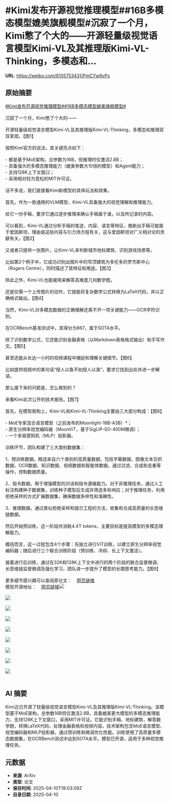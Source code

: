 # #Kimi发布开源视觉推理模型##16B多模态模型媲美旗舰模型#沉寂了一个月，Kimi憋了个大的——开源轻量级视觉语言模型Kimi-VL及其推理版Kimi-VL-Thinking，多模态和...

**URL**: https://weibo.com/6105753431/PmCYw6vPs

## 原始摘要

<a href="https://m.weibo.cn/search?containerid=231522type%3D1%26t%3D10%26q%3D%23Kimi%E5%8F%91%E5%B8%83%E5%BC%80%E6%BA%90%E8%A7%86%E8%A7%89%E6%8E%A8%E7%90%86%E6%A8%A1%E5%9E%8B%23&amp;extparam=%23Kimi%E5%8F%91%E5%B8%83%E5%BC%80%E6%BA%90%E8%A7%86%E8%A7%89%E6%8E%A8%E7%90%86%E6%A8%A1%E5%9E%8B%23" data-hide=""><span class="surl-text">#Kimi发布开源视觉推理模型#</span></a><a href="https://m.weibo.cn/search?containerid=231522type%3D1%26t%3D10%26q%3D%2316B%E5%A4%9A%E6%A8%A1%E6%80%81%E6%A8%A1%E5%9E%8B%E5%AA%B2%E7%BE%8E%E6%97%97%E8%88%B0%E6%A8%A1%E5%9E%8B%23&amp;extparam=%2316B%E5%A4%9A%E6%A8%A1%E6%80%81%E6%A8%A1%E5%9E%8B%E5%AA%B2%E7%BE%8E%E6%97%97%E8%88%B0%E6%A8%A1%E5%9E%8B%23" data-hide=""><span class="surl-text">#16B多模态模型媲美旗舰模型#</span></a><br><br>沉寂了一个月，Kimi憋了个大的——<br><br>开源轻量级视觉语言模型Kimi-VL及其推理版Kimi-VL-Thinking，多模态和推理双双拿捏。【图1】<br><br>按照Kimi官方的说法，其关键亮点如下：<br><br>- 都是基于MoE架构，总参数为16B，但推理时仅激活2.8B；<br>- 具备强大的多模态推理能力（媲美参数大10倍的模型）和Agent能力；<br>- 支持128K上下文窗口；<br>- 采用相对较为宽松的MIT许可证。<br><br>话不多说，我们直接看Kimi新模型的具体玩法和效果。<br><br>首先，作为一款通用的VLM模型，Kimi-VL具备强大的视觉理解和推理能力。<br><br>给它一份手稿，要求它通过逐步推理来确认手稿属于谁，以及所记录的内容。<br><br>可以看到，Kimi-VL通过分析手稿的笔迹、内容、语言等特征，推断出手稿可能属于爱因斯坦，理由是这些内容与引力场方程有关，这与爱因斯坦对广义相对论的贡献有关。【图2】<br><br>又或者只提供一张图片，让Kimi-VL来判断城市地标建筑、识别游戏场景等。<br><br>比如第2个例子中，它成功识别出图片中的穹顶建筑为多伦多的罗杰斯中心（Rogers Centre），同时描述了其特征和用途。【图3】<br><br>除此之外，Kimi-VL也能被用来解答高难度几何数学题。<br><br>还是仅需一个上传图片的动作，它就能将复杂数学公式转换为LaTeX代码，并以正确格式输出。【图4】<br><br>当然，Kimi-VL对多模态数据的正确理解还离不开一项关键能力——OCR字符识别。<br><br>在OCRBench基准测试中，其得分为867，属于SOTA水平。<br><br>除了识别数学公式，它还能识别金融表格（以Markdown表格格式输出）和手写作文。【图5】<br><br>甚至还能从长达一小时的视频课程中捕捉和理解关键细节。【图6】<br><br>比如提供视频中的某句话“授人以鱼不如授人以渔”，要求它找到出处并进一步解读。<br><br>那么接下来的问题是，怎么做到的？<br><br>来看Kimi此次公开的技术报告。【图7】<br><br>首先，在模型架构上，Kimi-VL和Kimi-VL-Thinking主要由三大部分构成：【图8】<br><br>- MoE专家混合语言模型（之前发布的Moonlight-16B-A3B）*；<br>- 原生分辨率视觉编码器（MoonViT，基于SigLIP-SO-400M微调）；<br>- 一个多层感知机（MLP）投影器。<br><br>训练环节，团队构建了三大类别数据集：<br><br>1、预训练数据。精选来自六个类别的高质量数据，包括字幕数据、图像文本交织数据、OCR数据、知识数据、视频数据和智能体数据。通过过滤、合成和去重等操作，控制数据质量。<br><br>2、指令数据。用于增强模型的对话和指令遵循能力。对于非推理任务，通过人工标注构建种子数据集，训练种子模型后生成并筛选多轮响应；对于推理任务，利用拒绝采样的方式扩展数据集，确保数据多样性和准确性。<br><br>3、推理数据。通过类似拒绝采样和提示工程的方法，收集和合成高质量的长思维链数据。<br><br>然后开始预训练，这一阶段共消耗4.4T tokens，主要目标是提高模型的多模态理解能力。<br><br>概括而言，这一过程包含4个步骤：先独立进行ViT训练，以建立原生分辨率视觉编码器；随后进行三个联合训练阶段（预训练、冷却、长上下文激活）。<br><br>接着进行后训练，通过在32K和128K上下文中进行的两个阶段的联合监督微调、长思维链监督微调及强化学习，团队进一步提升了模型的长期思考能力。【图9】<br><br>更多细节感兴趣可以查阅原论文：<a href="https://weibo.cn/sinaurl?u=https%3A%2F%2Fgithub.com%2FMoonshotAI%2FKimi-VL%2Fblob%2Fmain%2FKimi-VL.pdf" data-hide=""><span class="url-icon"><img style="width: 1rem;height: 1rem" src="https://h5.sinaimg.cn/upload/2015/09/25/3/timeline_card_small_web_default.png" referrerpolicy="no-referrer"></span><span class="surl-text">网页链接</span></a><br>模型开源地址：<a href="https://weibo.cn/sinaurl?u=https%3A%2F%2Fhuggingface.co%2Fcollections%2Fmoonshotai%2Fkimi-vl-a3b-67f67b6ac91d3b03d382dd85" data-hide=""><span class="url-icon"><img style="width: 1rem;height: 1rem" src="https://h5.sinaimg.cn/upload/2015/09/25/3/timeline_card_small_web_default.png" referrerpolicy="no-referrer"></span><span class="surl-text">网页链接</span></a><img style="" src="https://tvax1.sinaimg.cn/large/006Fd7o3gy1i0btu2sewdj30n60zke13.jpg" referrerpolicy="no-referrer"><br><br><img style="" src="https://tvax1.sinaimg.cn/large/006Fd7o3gy1i0btu3rwrzj30zk0kenfs.jpg" referrerpolicy="no-referrer"><br><br><img style="" src="https://tvax2.sinaimg.cn/large/006Fd7o3gy1i0btu4vo6pj30zk0u6ngv.jpg" referrerpolicy="no-referrer"><br><br><img style="" src="https://tvax1.sinaimg.cn/large/006Fd7o3gy1i0btu6705oj30zk0mcae8.jpg" referrerpolicy="no-referrer"><br><br><img style="" src="https://tvax2.sinaimg.cn/large/006Fd7o3gy1i0btu87aa0j30zk0n8akk.jpg" referrerpolicy="no-referrer"><br><br><img style="" src="https://tvax1.sinaimg.cn/large/006Fd7o3gy1i0btu9b1rmj30zk0rv4bf.jpg" referrerpolicy="no-referrer"><br><br><img style="" src="https://tvax3.sinaimg.cn/large/006Fd7o3gy1i0btuajvsdj30zk0sg15k.jpg" referrerpolicy="no-referrer"><br><br><img style="" src="https://tvax1.sinaimg.cn/large/006Fd7o3gy1i0btubnrgbj30zk0mudtp.jpg" referrerpolicy="no-referrer"><br><br><img style="" src="https://tvax1.sinaimg.cn/large/006Fd7o3gy1i0btucpn9gj31dk0rodwc.jpg" referrerpolicy="no-referrer"><br><br>

## AI 摘要

Kimi近日开源了轻量级视觉语言模型Kimi-VL及其推理版Kimi-VL-Thinking。该模型基于MoE架构，总参数16B但仅激活2.8B，具备媲美更大模型的多模态推理能力，支持128K上下文窗口，采用MIT许可证。它能识别手稿、地标建筑，解答数学题，转换LaTeX代码，处理金融表格和视频内容。技术架构包含MoE语言模型、视觉编码器和MLP投影器，通过预训练和微调优化性能。训练使用了高质量多模态数据集，在OCRBench测试中达到SOTA水平。模型已开源，适用于多种视觉推理任务。

## 元数据

- **来源**: ArXiv
- **类型**: 论文
- **保存时间**: 2025-04-10T19:03:09Z
- **目录日期**: 2025-04-10
